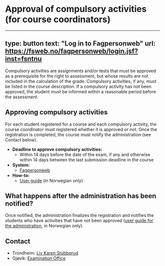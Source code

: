 # Approval of compulsory activities (for course coordinators)

---
type: button
text: "Log in to Fagpersonweb"
url: https://fsweb.no/fagpersonweb/login.jsf?inst=fsntnu
---


Compulsory activities are assignments and/or tests that must be approved as a prerequisite for the right to assessment, but whose results are not included in the calculation of the grade.
Compulsory activities, if any, must be listed in the course description. If a compulsory activity has not been approved, the student must be informed within a reasonable period before the assessment.


## Approving compulsory activities

For each student registered for a course and each compulsory activity, the course coordinator must registered whether it is approved or not. 
Once the registration is completed, the course must notify the administration (see Contact below).


* **Deadline to approve compulsory activities:**
    - Within 14 days before the date of the exam, if any and otherwise within 14 days between the last submission deadline in the course
* **System:**
    - [Fagpersonweb](https://fsweb.no/fagpersonweb/login.jsf?inst=fsntnu) 
* **How-to:** 
    - [User guide](https://i.ntnu.no/wiki/-/wiki/Norsk/FS+-+Registrere+obligatorisk+aktivitet+i+Fagpersonweb) (in Norwegian only)
    
    
## What happens after the administration has been notified? 

Once notified, the administration finalizes the registration and notifies the students who have activities that have not been approved ([user guide for the administration](https://i.ntnu.no/wiki/-/wiki/Norsk/FS+-+Registrere+obligatorisk+aktivitet), in Norwegian only).

    
## Contact

* Trondheim: [Liv Karen Stubberud](mailto:liv.k.stubberud@ntnu.no)
* Gjøvik: [Examination Office](mailto:eksamen@gjovik.ntnu.no)

